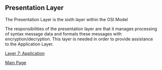 ## Presentation Layer

The Presentation Layer is the sixth layer within the OSI Model

The responsibilities of the presentation layer are that it manages processing of syntax message data and formats these messages with encryption/decryption. This layer is needed in order to provide assistance to the Application Layer. 


[Layer 7: Application](https://github.com/HaileyJessee/FinalProject-OSI/blob/main/ApplicationLayer.md)

[Main Page](https://github.com/HaileyJessee/FinalProject-OSI)
